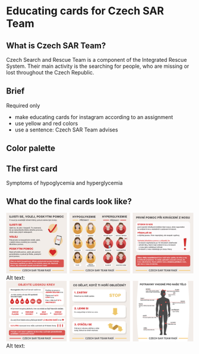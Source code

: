 # Educating cards for Czech SAR Team
## What is Czech SAR Team?
Czech Search and Rescue Team is a component of the Integrated Rescue System.
Their main activity is the searching for people, who are missing or lost throughout the Czech Republic.
## Brief
Required only 
- make educating cards for instagram according to an assignment
- use yellow and red colors
- use a sentence: Czech SAR Team advises 

## Color palette

## The first card
Symptoms of hypoglycemia and hyperglycemia

## What do the final cards look like? 
![Czech SAR Team cards1.](img/aj1.jpg)
Alt text:
![Czech SAR Team cards2.](img/aj2.jpg)
Alt text:

